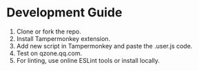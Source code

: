 # Development Guide

1. Clone or fork the repo.
2. Install Tampermonkey extension.
3. Add new script in Tampermonkey and paste the .user.js code.
4. Test on qzone.qq.com.
5. For linting, use online ESLint tools or install locally.
